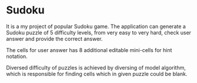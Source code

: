 # Sudoku

It is a my project of popular Sudoku game. The application can generate a Sudoku puzzle of 5 difficulty levels, 
from very easy to very hard, check user answer and provide the correct answer. 

The cells for user answer has 8 additional editable mini-cells for hint notation.

Diversed difficulty of puzzles is achieved by diversing of model algorithm, which is responsible for finding cells which 
in given puzzle could be blank.
